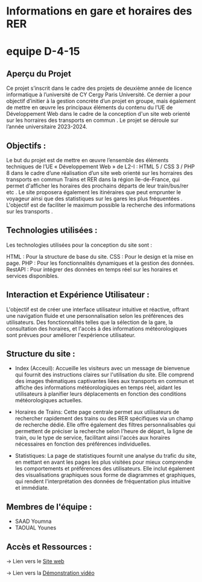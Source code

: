 # Informations en gare et horaires des RER
# equipe D-4-15

## Aperçu du Projet
Ce projet s’inscrit dans le cadre des projets de deuxième année de licence informatique à
l’université de CY Cergy Paris Université. Ce dernier a pour objectif d’initier à la gestion concrète
d’un projet en groupe, mais également de mettre en œuvre les principaux éléments du contenu du
l’UE de Développement Web dans le cadre de la conception d'un site web orienté sur les horraires des transports en commun . Le projet se déroule sur l’année universitaire 2023-2024.

## Objectifs :
Le but du projet est de mettre en œuvre l’ensemble des éléments techniques de l’UE
« Développement Web » de L2-I : HTML 5 / CSS 3 / PHP 8 dans le cadre d’une réalisation d’un
site web orienté sur les horraires des transports en commun Trains et RER dans la région île-de-France, qui permet d'afficher les horaires des prochains départs de leur train/bus/rer etc  . Le site proposera également les itinéraires que peut emprunter le voyageur ainsi que des statistiques sur les gares les plus fréquentées . L'objectif est de faciliter le maximum possible la recherche des informations sur les transports . 

## Technologies utilisées :
Les technologies utilisées pour la conception du site sont :

HTML : Pour la structure de base du site.
CSS : Pour le design et la mise en page.
PHP : Pour les fonctionnalités dynamiques et la gestion des données.
RestAPI : Pour intégrer des données en temps réel sur les horaires et services disponibles.

## Interaction et Expérience Utilisateur :
L'objectif est de créer une interface utilisateur intuitive et réactive, offrant une navigation fluide et une personnalisation selon les préférences des utilisateurs. Des fonctionnalités telles que la sélection de la gare, la consultation des horaires, et l'accès à des informations météorologiques sont prévues pour améliorer l'expérience utilisateur.

## Structure du site :
  * Index (Acceuil):
 Accueille les visiteurs avec un message de bienvenue qui fournit des instructions claires sur l'utilisation du site. Elle comprend des images thématiques captivantes liées aux transports en commun et affiche des informations météorologiques en temps réel, aidant les utilisateurs à planifier leurs déplacements en fonction des conditions météorologiques actuelles.

  * Horaires de Trains:
 Cette page centrale permet aux utilisateurs de rechercher rapidement des trains ou des RER spécifiques via un champ de recherche dédié. Elle offre également des filtres personnalisables qui permettent de préciser la recherche selon l'heure de départ, la ligne de train, ou le type de service, facilitant ainsi l'accès aux horaires nécessaires en fonction des préférences individuelles.

  * Statistiques:
La page de statistiques fournit une analyse du trafic du site, en mettant en avant les pages les plus visitées pour mieux comprendre les comportements et préférences des utilisateurs. Elle inclut également des visualisations graphiques sous forme de diagrammes et graphiques, qui rendent l'interprétation des données de fréquentation plus intuitive et immédiate.

## Membres de l'équipe :
* SAAD Youmna
* TAOUAL Younes

## Accès et Ressources :
→ Lien vers le [Site web](http://decoration.alwaysdata.net/)

→ Lien vers la [Démonstration vidéo]()






